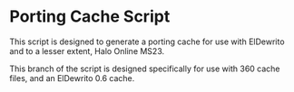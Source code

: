 # Porting Cache Script
This script is designed to generate a porting cache for use with ElDewrito and to a lesser extent, Halo Online MS23.

This branch of the script is designed specifically for use with 360 cache files, and an ElDewrito 0.6 cache.
